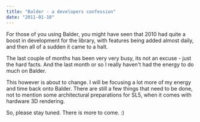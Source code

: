 ```yaml
---
title: "Balder - a developers confession"
date: "2011-01-10"
---
```


For those of you using Balder, you might have seen that 2010 had quite a boost in development for the library, with features being added almost daily, and then all of a sudden it came to a halt.

The last couple of months has been very very busy, its not an excuse - just the hard facts. And the last month or so I really haven't had the energy to do much on Balder.

This however is about to change. I will be focusing a lot more of my energy and time back onto Balder. There are still a few things that need to be done, not to mention some architectural preparations for SL5, when it comes with hardware 3D rendering.

So, please stay tuned. There is more to come. :)
